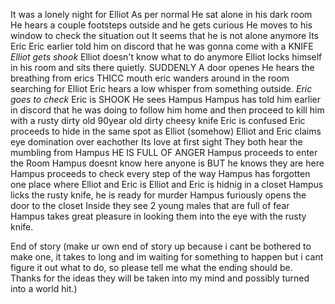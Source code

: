 It was a lonely night for Elliot
As per normal
He sat alone in his dark room
He hears a couple footsteps outside and he gets curious
He moves to his window to check the situation out
It seems that he is not alone anymore
Its Eric
Eric earlier told him on discord that he was gonna come with a KNIFE
*Elliot gets shook*
Elliot doesn't know what to do anymore
Elliot locks himself in his room and sits there quietly.
SUDDENLY
A door openes
He hears the breathing from erics THICC mouth
eric wanders around in the room searching for Elliot
Eric hears a low whisper from something outside. 
*Eric goes to check*
Eric is SHOOK
He sees Hampus
Hampus has told him earlier in discord that he was doing to follow him home and then proceed to kill him with a rusty dirty old 90year old dirty cheesy knife
Eric is confused 
Eric proceeds to hide in the same spot as Elliot (somehow)
Elliot and Eric claims eye domination over eachother 
Its love at first sight 
They both hear the mumbling from Hampus
HE IS FULL OF ANGER
Hampus proceeds to enter the Room
Hampus doesnt know here anyone is BUT he knows they are here
Hampus proceeds to check every step of the way 
Hampus has forgotten one place where Elliot and Eric is 
Elliot and Eric is hidnig in a closet 
Hampus licks the rusty knife, he is ready for murder
Hampus furiously opens the door to the closet
Inside they see 2 young males that are full of fear
Hampus takes great pleasure in looking them into the eye with the rusty knife.

End of story
(make ur own end of story up because i cant be bothered to make one, it takes to long and im waiting for something to happen but i cant figure it out what to do, so please tell me what the ending should be. Thanks for the ideas they will be taken into my mind and possibly turned into a world hit.)